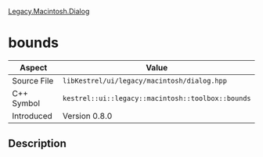 [Legacy.Macintosh.Dialog](index)
# bounds
| Aspect | Value |
| --- | --- |
| Source File | `libKestrel/ui/legacy/macintosh/dialog.hpp` |
| C++ Symbol | `kestrel::ui::legacy::macintosh::toolbox::bounds` |
| Introduced | Version 0.8.0 |
## Description

